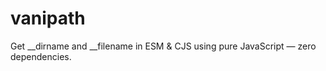# vanipath
Get __dirname and __filename in ESM &amp; CJS using pure JavaScript — zero dependencies.
